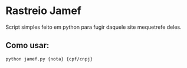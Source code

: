 # Rastreio Jamef

Script simples feito em python para fugir daquele site mequetrefe deles.

## Como usar:

```bash
python jamef.py {nota} {cpf/cnpj}
```
